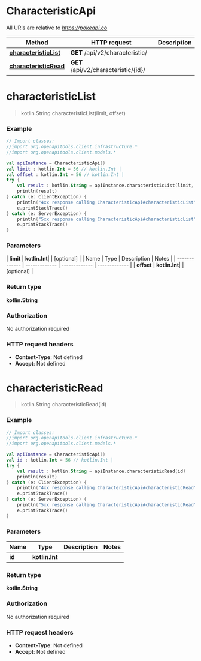 # CharacteristicApi

All URIs are relative to *https://pokeapi.co*

| Method | HTTP request | Description |
| ------------- | ------------- | ------------- |
| [**characteristicList**](CharacteristicApi.md#characteristicList) | **GET** /api/v2/characteristic/ |  |
| [**characteristicRead**](CharacteristicApi.md#characteristicRead) | **GET** /api/v2/characteristic/{id}/ |  |


<a id="characteristicList"></a>
# **characteristicList**
> kotlin.String characteristicList(limit, offset)



### Example
```kotlin
// Import classes:
//import org.openapitools.client.infrastructure.*
//import org.openapitools.client.models.*

val apiInstance = CharacteristicApi()
val limit : kotlin.Int = 56 // kotlin.Int | 
val offset : kotlin.Int = 56 // kotlin.Int | 
try {
    val result : kotlin.String = apiInstance.characteristicList(limit, offset)
    println(result)
} catch (e: ClientException) {
    println("4xx response calling CharacteristicApi#characteristicList")
    e.printStackTrace()
} catch (e: ServerException) {
    println("5xx response calling CharacteristicApi#characteristicList")
    e.printStackTrace()
}
```

### Parameters
| **limit** | **kotlin.Int**|  | [optional] |
| Name | Type | Description  | Notes |
| ------------- | ------------- | ------------- | ------------- |
| **offset** | **kotlin.Int**|  | [optional] |

### Return type

**kotlin.String**

### Authorization

No authorization required

### HTTP request headers

 - **Content-Type**: Not defined
 - **Accept**: Not defined

<a id="characteristicRead"></a>
# **characteristicRead**
> kotlin.String characteristicRead(id)



### Example
```kotlin
// Import classes:
//import org.openapitools.client.infrastructure.*
//import org.openapitools.client.models.*

val apiInstance = CharacteristicApi()
val id : kotlin.Int = 56 // kotlin.Int | 
try {
    val result : kotlin.String = apiInstance.characteristicRead(id)
    println(result)
} catch (e: ClientException) {
    println("4xx response calling CharacteristicApi#characteristicRead")
    e.printStackTrace()
} catch (e: ServerException) {
    println("5xx response calling CharacteristicApi#characteristicRead")
    e.printStackTrace()
}
```

### Parameters
| Name | Type | Description  | Notes |
| ------------- | ------------- | ------------- | ------------- |
| **id** | **kotlin.Int**|  | |

### Return type

**kotlin.String**

### Authorization

No authorization required

### HTTP request headers

 - **Content-Type**: Not defined
 - **Accept**: Not defined


